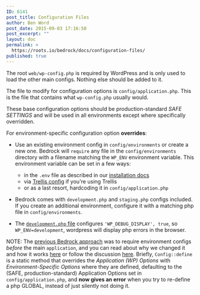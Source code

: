 ```yaml
---
ID: 6141
post_title: Configuration Files
author: Ben Word
post_date: 2015-09-03 17:16:50
post_excerpt: ""
layout: doc
permalink: >
  https://roots.io/bedrock/docs/configuration-files/
published: true
---
```

The root `web/wp-config.php` is required by WordPress and is only used to load the other main configs. Nothing else should be added to it.

The file to modify for configuration options is `config/application.php`. This is the file that contains what `wp-config.php` usually would.

These base configuration options should be production-standard _SAFE SETTINGS_ and will be used in all environments except where specifically overridden.

For environment-specific configuration option **overrides**:

  * Use an existing environment config in `config/environments` or create a new one. Bedrock will `require` any file in the `config/environments` directory with a filename matching the `WP_ENV` environment variable. This environment variable can be set in a few ways:
	* in the `.env` file as described in our [installation docs](https://roots.io/bedrock/docs/installing-bedrock/#installation)
	* via [Trellis config](https://roots.io/trellis/docs/wordpress-sites/) if you're using Trellis
	* or as a last resort, hardcoding it in `config/application.php`


  * Bedrock comes with `development.php` and `staging.php` configs included. If you create an additional environment, configure it with a matching php file in `config/environments`.

 * The [`development.php` file](https://github.com/roots/bedrock/blob/master/config/environments/development.php) configures `'WP_DEBUG_DISPLAY', true`, so `WP_ENV=development`, wordpress will display php errors in the browser.

NOTE: The [previous Bedrock approach](https://github.com/roots/bedrock/commit/4daf7986e34a4e6576a3dcff6d9ae86673f4c0a7) was to require environment configs _before_ the main `application`, and you can read about why we changed it and how it works [here](https://github.com/roots/wp-config/blob/master/docs/why.md) or follow the discussion [here](https://github.com/roots/bedrock/pull/380). 
Briefly, `Config::define` is a static method that overrides the _Application (WP) Options_ with _Environment-Specific Options_ where they are defined, defaulting to the (SAFE, production-standard) Application Options set in `config/application.php`, and **now gives an error** when you try to re-define a php GLOBAL, instead of just silently not doing it.